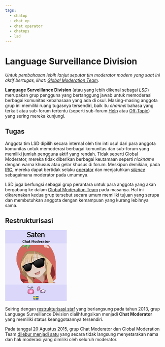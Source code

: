 ```yaml
---
tags:
  - chatop
  - chat op
  - chat operator
  - chatops
  - lsd
---
```


# Language Surveillance Division

*Untuk pembahasan lebih lanjut seputar tim moderator modern yang saat ini aktif bertugas, lihat: [Global Moderation Team](/wiki/People/The_Team/Global_Moderation_Team).*

**Language Surveillance Division** (atau yang lebih dikenal sebagai *LSD*) merupakan grup pengguna yang bertanggung jawab untuk memoderasi berbagai komunitas kebahasaan yang ada di osu!. Masing-masing anggota grup ini memiliki ruang tugasnya tersendiri, baik itu *channel* bahasa yang terkait atau sub-forum tertentu (seperti sub-forum [Help](https://osu.ppy.sh/community/forums/5) atau [Off-Topic](https://osu.ppy.sh/community/forums/52)) yang sering mereka kunjungi.

## Tugas

Anggota tim LSD dipilih secara internal oleh tim inti osu! dari para anggota komunitas untuk memoderasi berbagai komunitas dan sub-forum yang memiliki jumlah pengguna aktif yang rendah. Tidak seperti Global Moderator, mereka tidak diberikan berbagai keutamaan seperti *nickname* dengan warna khusus atau gelar khusus di forum. Meskipun demikian, pada [IRC](/wiki/Community/Internet_Relay_Chat), mereka dapat bertidak selaku [operator](/wiki/Community/Internet_Relay_Chat#mengapa-beberapa-nama-pengguna-diawali-dengan-tanda-yang-berbeda?) dan menjatuhkan *[silence](/wiki/Silence)* sebagaimana moderator pada umumnya.

LSD juga berfungsi sebagai grup perantara untuk para anggota yang akan bergabung ke dalam [Global Moderation Team](/wiki/People/The_Team/Global_Moderation_Team) pada masanya. Hal ini dikarenakan kedua grup tersebut secara umum memiliki tujuan yang serupa dan membutuhkan anggota dengan kemampuan yang kurang lebihnya sama.

## Restrukturisasi

![](img/chat-moderator-profile.png "Profil salah seorang anggota Chat Moderator pada tahun 2013")

Seiring dengan [restrukturisasi staf](https://osu.ppy.sh/community/forums/topics/123510) yang berlangsung pada tahun 2013, grup Language Surveillance Division dialihfungsikan menjadi **Chat Moderator** yang memiliki status keanggotaannya tersendiri.

Pada tanggal [20 Agustus 2015](/wiki/Staff_Log/2015#august), grup Chat Moderator dan Global Moderation Team [dilebur menjadi satu](https://osu.ppy.sh/community/forums/posts/4435972) yang secara tidak langsung menyetarakan nama dan hak moderasi yang dimiliki oleh seluruh moderator. 
